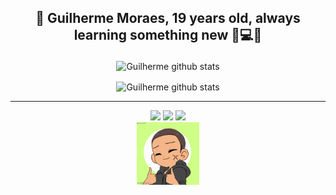 ## <p align='center'> 👋 Guilherme Moraes, 19 years old, always learning something new 💜💻💬</p>

<p align="center">
  <img src="https://github-readme-stats.vercel.app/api/top-langs/?username=guilhermemoraes1&show_icons=true&theme=ocean_dark&line_height=27" alt="Guilherme github stats" />
</p>

<p align="center">
  <img align="center" src="https://github-readme-stats-gfg7.vercel.app/api?username=guilhermemoraes1&show_icons=true&theme=ocean_dark" alt="Guilherme github stats"/>
</p>

---

<div align='center'>
  <a  href="https://twitter.com/GuilhermeML00" target="_blank"><img src="https://img.shields.io/badge/-Twitter-%231DA1F2?style=for-the-badge&logo=twitter&logoColor=white" target="_blank"></a>
  <a href="https://instagram.com/gui_lherme_moraes" target="_blank"><img src="https://img.shields.io/badge/-Instagram-%23E4405F?style=for-the-badge&logo=instagram&logoColor=white" target="_blank"></a>
  <a href = "mailto:liraguilhermemorais@gmail.com"><img src="https://img.shields.io/badge/-Gmail-%23333?style=for-the-badge&logo=gmail&logoColor=white" target="_blank"></a>
</div>
<div align='center'><img alt="my-gif" height="100" width="100" src="https://github.com/guilhermemoraes1/guilhermemoraes1/blob/main/img/7pgdtp.gif"></div>

<!--
Check the number of views on your profile.
![Profile Views](https://komarev.com/ghpvc/?username=guilhermemoraes1)
Beecrowd
  <a href="https://www.beecrowd.com" target="_blank"><img src="https://img.shields.io/badge/-BeeCrowd-%23FF0000?style=for-the-badge&logo=beecrowd&logoColor=white" alt="BeeCrowd"></a>
LinkedIn
  <a href="https://www.linkedin.com/in/" target="_blank"><img src="https://img.shields.io/badge/-LinkedIn-%230077B5?style=for-the-badge&logo=linkedin&logoColor=white" target="_blank"></a>
-->
